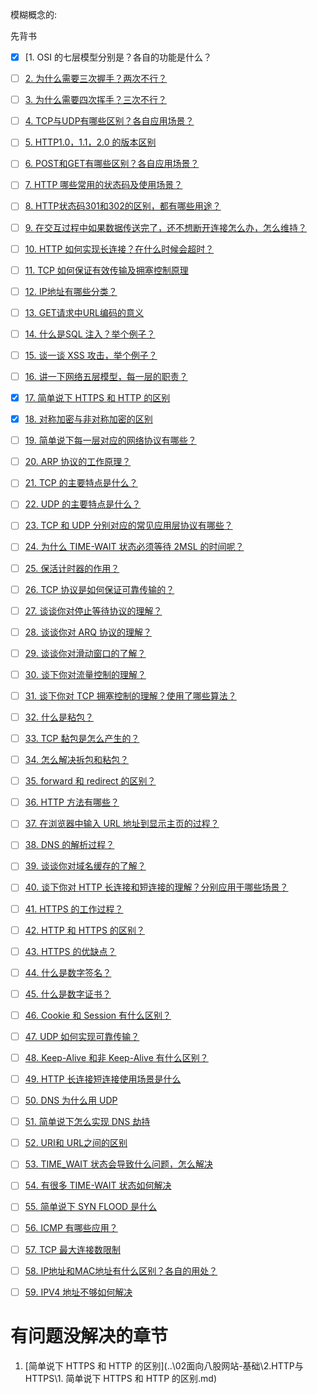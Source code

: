 模糊概念的:

先背书



- [x] [1. OSI 的七层模型分别是？各自的功能是什么？
- [ ] [2. 为什么需要三次握手？两次不行？](https://www.iamshuaidi.com/?p=675)
- [ ] [3. 为什么需要四次挥手？三次不行？](https://www.iamshuaidi.com/?p=677)

- [ ] [4. TCP与UDP有哪些区别？各自应用场景？](https://www.iamshuaidi.com/?p=679)
- [ ] [5. HTTP1.0，1.1，2.0 的版本区别](https://www.iamshuaidi.com/?p=681)
- [ ] [6. POST和GET有哪些区别？各自应用场景？](https://www.iamshuaidi.com/?p=683)
- [ ] [7. HTTP 哪些常用的状态码及使用场景？](https://www.iamshuaidi.com/?p=693)
- [ ] [8. HTTP状态码301和302的区别，都有哪些用途？](https://www.iamshuaidi.com/?p=695)

- [ ] [9. 在交互过程中如果数据传送完了，还不想断开连接怎么办，怎么维持？](https://www.iamshuaidi.com/?p=697)
- [ ] [10. HTTP 如何实现长连接？在什么时候会超时？](https://www.iamshuaidi.com/?p=700)
- [ ] [11. TCP 如何保证有效传输及拥塞控制原理](https://www.iamshuaidi.com/?p=702)
- [ ] [12. IP地址有哪些分类？](https://www.iamshuaidi.com/?p=704)
- [ ] [13. GET请求中URL编码的意义](https://www.iamshuaidi.com/?p=706)
- [ ] [14. 什么是SQL 注入？举个例子？](https://www.iamshuaidi.com/?p=708)
- [ ] [15. 谈一谈 XSS 攻击，举个例子？](https://www.iamshuaidi.com/?p=721)
- [ ] [16. 讲一下网络五层模型，每一层的职责？](https://www.iamshuaidi.com/?p=723)
- [x] [17. 简单说下 HTTPS 和 HTTP 的区别](https://www.iamshuaidi.com/?p=725)
- [x] [18. 对称加密与非对称加密的区别](https://www.iamshuaidi.com/?p=727)
- [ ] [19. 简单说下每一层对应的网络协议有哪些？](https://www.iamshuaidi.com/?p=1283)
- [ ] [20. ARP 协议的工作原理？](https://www.iamshuaidi.com/?p=1285)
- [ ] [21. TCP 的主要特点是什么？](https://www.iamshuaidi.com/?p=1287)
- [ ] [22. UDP 的主要特点是什么？](https://www.iamshuaidi.com/?p=1289)
- [ ] [23. TCP 和 UDP 分别对应的常见应用层协议有哪些？](https://www.iamshuaidi.com/?p=1292)
- [ ] [24. 为什么 TIME-WAIT 状态必须等待 2MSL 的时间呢？](https://www.iamshuaidi.com/?p=1294)
- [ ] [25. 保活计时器的作用？](https://www.iamshuaidi.com/?p=1296)
- [ ] [26. TCP 协议是如何保证可靠传输的？](https://www.iamshuaidi.com/?p=1298)
- [ ] [27. 谈谈你对停止等待协议的理解？](https://www.iamshuaidi.com/?p=1300)
- [ ] [28. 谈谈你对 ARQ 协议的理解？](https://www.iamshuaidi.com/?p=1302)
- [ ] [29. 谈谈你对滑动窗口的了解？](https://www.iamshuaidi.com/?p=1304)
- [ ] [30. 谈下你对流量控制的理解？](https://www.iamshuaidi.com/?p=1306)
- [ ] [31. 谈下你对 TCP 拥塞控制的理解？使用了哪些算法？](https://www.iamshuaidi.com/?p=1308)
- [ ] [32. 什么是粘包？](https://www.iamshuaidi.com/?p=1310)
- [ ] [33. TCP 黏包是怎么产生的？](https://www.iamshuaidi.com/?p=1312)
- [ ] [34. 怎么解决拆包和粘包？](https://www.iamshuaidi.com/?p=1314)
- [ ] [35. forward 和 redirect 的区别？](https://www.iamshuaidi.com/?p=1316)
- [ ] [36. HTTP 方法有哪些？](https://www.iamshuaidi.com/?p=1318)
- [ ] [37. 在浏览器中输入 URL 地址到显示主页的过程？](https://www.iamshuaidi.com/?p=1320)
- [ ] [38. DNS 的解析过程？](https://www.iamshuaidi.com/?p=1322)
- [ ] [39. 谈谈你对域名缓存的了解？](https://www.iamshuaidi.com/?p=1324)
- [ ] [40. 谈下你对 HTTP 长连接和短连接的理解？分别应用于哪些场景？](https://www.iamshuaidi.com/?p=1326)
- [ ] [41. HTTPS 的工作过程？](https://www.iamshuaidi.com/?p=1328)
- [ ] [42. HTTP 和 HTTPS 的区别？](https://www.iamshuaidi.com/?p=1330)
- [ ] [43. HTTPS 的优缺点？](https://www.iamshuaidi.com/?p=1332)
- [ ] [44. 什么是数字签名？](https://www.iamshuaidi.com/?p=1335)
- [ ] [45. 什么是数字证书？](https://www.iamshuaidi.com/?p=1338)
- [ ] [46. Cookie 和 Session 有什么区别？](https://www.iamshuaidi.com/?p=1998)
- [ ] [47. UDP 如何实现可靠传输？](https://www.iamshuaidi.com/?p=3615)
- [ ] [48. Keep-Alive 和非 Keep-Alive 有什么区别？](https://www.iamshuaidi.com/?p=4106)
- [ ] [49. HTTP 长连接短连接使用场景是什么](https://www.iamshuaidi.com/?p=4108)
- [ ] [50. DNS 为什么用 UDP](https://www.iamshuaidi.com/?p=4110)
- [ ] [51. 简单说下怎么实现 DNS 劫持](https://www.iamshuaidi.com/?p=4112)
- [ ] [52. URI和 URL之间的区别](https://www.iamshuaidi.com/?p=4114)
- [ ] [53. TIME_WAIT 状态会导致什么问题，怎么解决](https://www.iamshuaidi.com/?p=4116)
- [ ] [54. 有很多 TIME-WAIT 状态如何解决](https://www.iamshuaidi.com/?p=4118)
- [ ] [55. 简单说下 SYN FLOOD 是什么](https://www.iamshuaidi.com/?p=4120)
- [ ] [56. ICMP 有哪些应用？](https://www.iamshuaidi.com/?p=4122)
- [ ] [57. TCP 最大连接数限制](https://www.iamshuaidi.com/?p=4124)
- [ ] [58. IP地址和MAC地址有什么区别？各自的用处？](https://www.iamshuaidi.com/?p=4126)
- [ ] [59. IPV4 地址不够如何解决](https://www.iamshuaidi.com/?p=4128)



# 有问题没解决的章节

1. [简单说下 HTTPS 和 HTTP 的区别](..\02面向八股网站-基础\2.HTTP与HTTPS\1. 简单说下 HTTPS 和 HTTP 的区别.md)